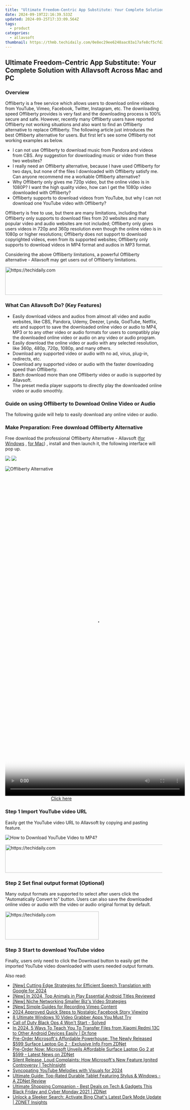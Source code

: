 ```yaml
---
title: "Ultimate Freedom-Centric App Substitute: Your Complete Solution with Allavsoft Across Mac and PC"
date: 2024-09-19T22:16:39.533Z
updated: 2024-09-25T17:33:09.564Z
tags:
  - product
categories:
  - allavsoft
thumbnail: https://thmb.techidaily.com/0e8ec29ee6248aac03a17afe8cf5cfd2ec9d4e36dfc8648cae868f4622fb576a.jpg
---
```


## Ultimate Freedom-Centric App Substitute: Your Complete Solution with Allavsoft Across Mac and PC

### Overview

Offliberty is a free service which allows users to download online videos from YouTube, Vimeo, Facebook, Twitter, Instagram, etc. The downloading speed Offliberty provides is very fast and the downloading process is 100% secure and safe. However, recently many Offliberty users have reported Offliberty not working situations and also want to find an Offliberty alternative to replace Offliberty. The following article just introduces the best Offliberty alternative for users. But first let's see some Offliberty not working examples as below.

* I can not use Offliberty to download music from Pandora and videos from CBS. Any suggestion for downloading music or video from these two websites?
* I really need an Offliberty alternative, because I have used Offliberty for two days, but none of the files I downloaded with Offliberty satisfy me. Can anyone recommend me a workable Offliberty alternative?
* Why Offliberty only gives me 720p video, but the online video is in 1080P? I want the high quality video, how can I get the 1080p video downloaded with Offliberty?
* Offliberty supports to download videos from YouTube, but why I can not download one YouTube video with Offliberty?

Offliberty is free to use, but there are many limitations, including that Offliberty only supports to download files from 20 websites and many popular video and audio websites are not included; Offliberty only gives users videos in 720p and 360p resolution even though the online video is in 1080p or higher resolutions; Offliberty does not support to download copyrighted videos, even from its supported websites; Offliberty only supports to download videos in MP4 format and audios in MP3 format.

Considering the above Offliberty limitations, a powerful Offliberty alternative - Allavsoft may get users out of Offliberty limitations.

<!-- affiliate ads begin -->
<a href="https://appsumo.8odi.net/c/5597632/2094414/7443" target="_top" id="2094414">
  <img src="//a.impactradius-go.com/display-ad/7443-2094414" border="0" alt="https://techidaily.com" width="728" height="90"/>
</a>
<img height="0" width="0" src="https://appsumo.8odi.net/i/5597632/2094414/7443" style="position:absolute;visibility:hidden;" border="0" />
<!-- affiliate ads end -->

### What Can Allavsoft Do? (Key Features)

* Easily download videos and audios from almost all video and audio websites, like CBS, Pandora, Udemy, Deezer, Lynda, GodTube, Netflix, etc and support to save the downloaded online video or audio to MP4, MP3 or to any other video or audio formats for users to compatibly play the downloaded online video or audio on any video or audio program.
* Easily download the online video or audio with any selected resolution, like 360p, 480p, 720p, 1080p, and many others.
* Download any supported video or audio with no ad, virus, plug-in, redirects, etc.
* Download any supported video or audio with the faster downloading speed than Offliberty.
* Batch download more than one Offliberty video or audio is supported by Allavsoft.
* The preset media player supports to directly play the downloaded online video or audio smoothly.

### Guide on using Offliberty to Download Online Video or Audio

The following guide will help to easily download any online video or audio.

### Make Preparation: Free download Offliberty Alternative

Free download the professional Offliberty Alternative - Allavsoft ([for Windows](https://tools.techidaily.com/allavsoft/products/) , [for Mac](https://tools.techidaily.com/allavsoft/products/)) , install and then launch it, the following interface will pop up.

[![](https://www.allavsoft.com/how-to/../images/how-to/free-download-win.jpg)](https://tools.techidaily.com/allavsoft/products/) [![](https://www.allavsoft.com/how-to/../images/how-to/free-download-mac.jpg)](https://tools.techidaily.com/allavsoft/products/)

![Offliberty Alternative](https://www.allavsoft.com/how-to/../images/allavsoft/screen-shot-600.jpg)

<!-- affiliate ads begin -->
<span id="2127886">
					<video width="576" height="1024" style="cursor:pointer"
           poster="//a.impactradius-go.com/display-clicktoplayimage/2127886.png"
           onclick="if(!this.playClicked){this.play();this.setAttribute('controls',true);this.playClicked=true;}">
	   <source src="//a.impactradius-go.com/display-ad/18498-2127886">
	   <img src="//a.impactradius-go.com/display-clicktoplayimage/2127886.png" style="border: none; height: 100%; width: 100%; object-fit: contain">
	</video>
	<div style="width:360px;text-align:center"><a href="javascript:window.open(decodeURIComponent('https%3A%2F%2Funicoeye.pxf.io%2Fc%2F5597632%2F2127886%2F18498'), '_blank');void(0);">Click here</a></div>
</span>
<img height="0" width="0" src="https://imp.pxf.io/i/5597632/2127886/18498" style="position:absolute;visibility:hidden;" border="0" />
<!-- affiliate ads end -->

### Step 1 Import YouTube video URL

Easily get the YouTube video URL to Allavsoft by copying and pasting feature.

![How to Download YouTube Video to MP4?](https://www.allavsoft.com/how-to/../images/how-to/download-rtmp-video/download-rtmp-video.jpg)

<!-- affiliate ads begin -->
<a href="https://aidotcom.pxf.io/c/5597632/2134501/19576" target="_top" id="2134501">
  <img src="//a.impactradius-go.com/display-ad/19576-2134501" border="0" alt="https://techidaily.com" width="640" height="90"/>
</a>
<img height="0" width="0" src="https://aidotcom.pxf.io/i/5597632/2134501/19576" style="position:absolute;visibility:hidden;" border="0" />
<!-- affiliate ads end -->

### Step 2 Set final output format (Optional)

Many output formats are supported to select after users click the "Automatically Convert to" button. Users can also save the downloaded online video or audio with the video or audio original format by default.

<!-- affiliate ads begin -->
<a href="https://aligracehair.sjv.io/c/5597632/2027162/19272" target="_top" id="2027162">
  <img src="//a.impactradius-go.com/display-ad/19272-2027162" border="0" alt="https://techidaily.com" width="300" height="90"/>
</a>
<img height="0" width="0" src="https://aligracehair.sjv.io/i/5597632/2027162/19272" style="position:absolute;visibility:hidden;" border="0" />
<!-- affiliate ads end -->

### Step 3 Start to download YouTube video

Finally, users only need to click the Download button to easily get the imported YouTube video downloaded with users needed output formats.

<ins class="adsbygoogle"
     style="display:block"
     data-ad-format="autorelaxed"
     data-ad-client="ca-pub-7571918770474297"
     data-ad-slot="1223367746"></ins>

<ins class="adsbygoogle"
     style="display:block"
     data-ad-client="ca-pub-7571918770474297"
     data-ad-slot="8358498916"
     data-ad-format="auto"
     data-full-width-responsive="true"></ins>

<span class="atpl-alsoreadstyle">Also read:</span>
<div><ul>
<li><a href="https://remote-screen-capture.techidaily.com/new-cutting-edge-strategies-for-efficient-speech-translation-with-google-for-2024/"><u>[New] Cutting Edge Strategies for Efficient Speech Translation with Google for 2024</u></a></li>
<li><a href="https://video-screen-grab.techidaily.com/new-in-2024-top-animals-in-play-essential-android-titles-reviewed/"><u>[New] In 2024, Top Animals in Play Essential Android Titles Reviewed</u></a></li>
<li><a href="https://youtube-blog.techidaily.com/iche-networking-smaller-bizs-video-strategies/"><u>[New] Niche Networking Smaller Biz's Video Strategies</u></a></li>
<li><a href="https://screen-capture.techidaily.com/new-simple-guides-for-recording-vimeo-content/"><u>[New] Simple Guides for Recording Vimeo Content</u></a></li>
<li><a href="https://facebook-clips.techidaily.com/2024-approved-quick-steps-to-nostalgic-facebook-story-viewing/"><u>2024 Approved Quick Steps to Nostalgic Facebook Story Viewing</u></a></li>
<li><a href="https://screen-video-capture.techidaily.com/8-ultimate-windows-10-video-grabber-apps-you-must-try/"><u>8 Ultimate Windows 10 Video Grabber Apps You Must Try</u></a></li>
<li><a href="https://program-issues.techidaily.com/1722995149814-call-of-duty-black-ops-4-wont-start-solved/"><u>Call of Duty Black Ops 4 Won't Start - Solved</u></a></li>
<li><a href="https://android-transfer.techidaily.com/in-2024-5-ways-to-teach-you-to-transfer-files-from-xiaomi-redmi-13c-to-other-android-devices-easily-drfone-by-drfone-transfer-from-android-transfer-from-android/"><u>In 2024, 5 Ways To Teach You To Transfer Files from Xiaomi Redmi 13C to Other Android Devices Easily | Dr.fone</u></a></li>
<li><a href="https://win-luxury.techidaily.com/pre-order-microsofts-affordable-powerhouse-the-newly-released-599-surface-laptop-go-2-exclusive-info-from-zdnet/"><u>Pre-Order Microsoft's Affordable Powerhouse: The Newly Released $599 Surface Laptop Go 2 - Exclusive Info From ZDNet</u></a></li>
<li><a href="https://win-luxury.techidaily.com/pre-order-now-microsoft-unveils-affordable-surface-laptop-go-2-at-599-latest-news-on-zdnet/"><u>Pre-Order Now: Microsoft Unveils Affordable Surface Laptop Go 2 at $599 - Latest News on ZDNet</u></a></li>
<li><a href="https://win-luxury.techidaily.com/silent-release-loud-complaints-how-microsofts-new-feature-ignited-controversy-techinsight/"><u>Silent Release, Loud Complaints: How Microsoft's New Feature Ignited Controversy | TechInsight</u></a></li>
<li><a href="https://some-approaches.techidaily.com/syncopating-youtube-melodies-with-visuals-for-2024/"><u>Syncopating YouTube Melodies with Visuals for 2024</u></a></li>
<li><a href="https://win-luxury.techidaily.com/ultimate-guide-top-rated-durable-tablet-featuring-stylus-and-windows-a-zdnet-review/"><u>Ultimate Guide: Top-Rated Durable Tablet Featuring Stylus & Windows - A ZDNet Review</u></a></li>
<li><a href="https://win-luxury.techidaily.com/ultimate-shopping-companion-best-deals-on-tech-and-gadgets-this-black-friday-and-cyber-monday-2021-zdnet/"><u>Ultimate Shopping Companion - Best Deals on Tech & Gadgets This Black Friday and Cyber Monday 2021 | ZDNet</u></a></li>
<li><a href="https://win-luxury.techidaily.com/unlock-a-sleeker-search-activate-bing-chats-latest-dark-mode-update-zdnet-insights/"><u>Unlock a Sleeker Search: Activate Bing Chat's Latest Dark Mode Update | ZDNET Insights</u></a></li>
</ul></div>

